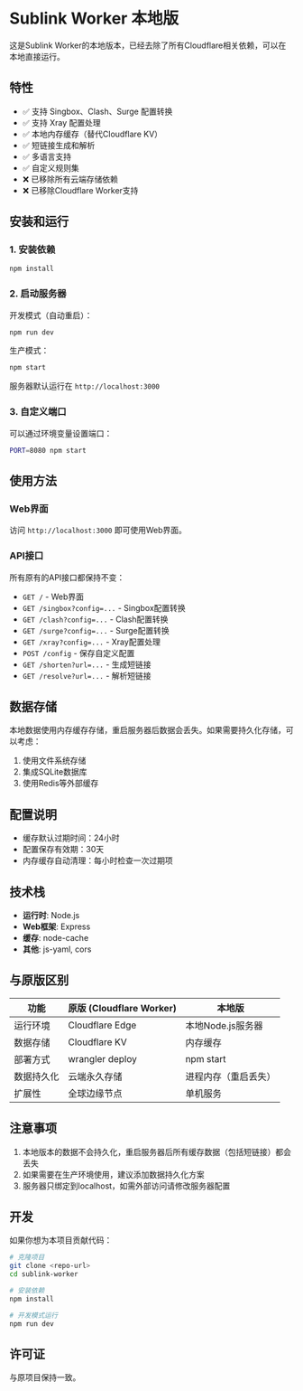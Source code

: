 # Sublink Worker 本地版

这是Sublink Worker的本地版本，已经去除了所有Cloudflare相关依赖，可以在本地直接运行。

## 特性

- ✅ 支持 Singbox、Clash、Surge 配置转换
- ✅ 支持 Xray 配置处理
- ✅ 本地内存缓存（替代Cloudflare KV）
- ✅ 短链接生成和解析
- ✅ 多语言支持
- ✅ 自定义规则集
- ❌ 已移除所有云端存储依赖
- ❌ 已移除Cloudflare Worker支持

## 安装和运行

### 1. 安装依赖

```bash
npm install
```

### 2. 启动服务器

开发模式（自动重启）：
```bash
npm run dev
```

生产模式：
```bash
npm start
```

服务器默认运行在 `http://localhost:3000`

### 3. 自定义端口

可以通过环境变量设置端口：
```bash
PORT=8080 npm start
```

## 使用方法

### Web界面
访问 `http://localhost:3000` 即可使用Web界面。

### API接口

所有原有的API接口都保持不变：

- `GET /` - Web界面
- `GET /singbox?config=...` - Singbox配置转换
- `GET /clash?config=...` - Clash配置转换
- `GET /surge?config=...` - Surge配置转换
- `GET /xray?config=...` - Xray配置处理
- `POST /config` - 保存自定义配置
- `GET /shorten?url=...` - 生成短链接
- `GET /resolve?url=...` - 解析短链接

## 数据存储

本地数据使用内存缓存存储，重启服务器后数据会丢失。如果需要持久化存储，可以考虑：

1. 使用文件系统存储
2. 集成SQLite数据库
3. 使用Redis等外部缓存

## 配置说明

- 缓存默认过期时间：24小时
- 配置保存有效期：30天
- 内存缓存自动清理：每小时检查一次过期项

## 技术栈

- **运行时**: Node.js
- **Web框架**: Express
- **缓存**: node-cache
- **其他**: js-yaml, cors

## 与原版区别

| 功能 | 原版 (Cloudflare Worker) | 本地版 |
|------|-------------------------|--------|
| 运行环境 | Cloudflare Edge | 本地Node.js服务器 |
| 数据存储 | Cloudflare KV | 内存缓存 |
| 部署方式 | wrangler deploy | npm start |
| 数据持久化 | 云端永久存储 | 进程内存（重启丢失） |
| 扩展性 | 全球边缘节点 | 单机服务 |

## 注意事项

1. 本地版本的数据不会持久化，重启服务器后所有缓存数据（包括短链接）都会丢失
2. 如果需要在生产环境使用，建议添加数据持久化方案
3. 服务器只绑定到localhost，如需外部访问请修改服务器配置

## 开发

如果你想为本项目贡献代码：

```bash
# 克隆项目
git clone <repo-url>
cd sublink-worker

# 安装依赖
npm install

# 开发模式运行
npm run dev
```

## 许可证

与原项目保持一致。 